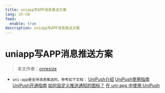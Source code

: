 ```yaml
---
title: uniapp写APP消息推送方案
lang: zh-CN
feed:
  enable: true
description: uniapp写APP消息推送方案
---
```


# uniapp写APP消息推送方案

> 本文作者：[onresize](https://github.com/onresize)

- `uni-app是支持消息推送的，参考如下文档：`
[UniPush介绍](https://uniapp.dcloud.net.cn/api/plugins/push)
[UniPush使用指南](https://ask.dcloud.net.cn/article/35622)
[UniPush开通指南](https://ask.dcloud.net.cn/article/35716)
[如何自定义推送通知的图标？](https://ask.dcloud.net.cn/article/35537)
[在 uni-app 中使用 UniPush](https://ask.dcloud.net.cn/article/35726)